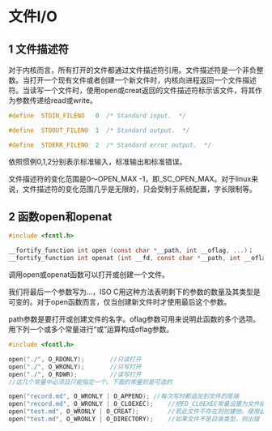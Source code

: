 # 文件I/O

## 1 文件描述符

对于内核而言，所有打开的文件都通过文件描述符引用。文件描述符是一个非负整数。当打开一个现有文件或者创建一个新文件时，内核向进程返回一个文件描述符。当读写一个文件时，使用open或creat返回的文件描述符标示该文件，将其作为参数传递给read或write。

```c
#define  STDIN_FILENO   0  /* Standard input.  */

#define  STDOUT_FILENO  1  /* Standard output.  */

#define  STDERR_FILENO  2  /* Standard error output.  */
```

依照惯例0,1,2分别表示标准输入，标准输出和标准错误。

文件描述符的变化范围是0～OPEN_MAX -1，即_SC_OPEN_MAX。对于linux来说，文件描述符的变化范围几乎是无限的，只会受制于系统配置，字长限制等。

## 2 函数open和openat

```c
#include <fcntl.h>

__fortify_function int open (const char *__path, int __oflag, ...)；
__fortify_function int openat (int __fd, const char *__path, int __oflag, ...)；
```

调用open或openat函数可以打开或创建一个文件。

我们将最后一个参数写为...，ISO C用这种方法表明剩下的参数的数量及其类型是可变的。对于open函数而言，仅当创建新文件时才使用最后这个参数。

path参数是要打开或创建文件的名字。oflag参数可用来说明此函数的多个选项。用下列一个或多个常量进行“或”运算构成oflag参数。

```c
#include <fcntl.h>

open("./", O_RDONLY);		//只读打开
open("./", O_WRONLY);		//只写打开
open("./", O_RDWR);			//读写打开
//这几个常量中必须且只能指定一个。下面的常量则是可选的

open("record.md", O_WRONLY | O_APPEND);	//每次写时都追加到文件的尾端
open("record.md", O_WRONLY | O_CLOEXEC);	//把FD_CLOEXEC常量设置为文件描述符标志
open("test.md", O_WRONLY | O_CREAT);		//若此文件不存在则创建他。使用此选项时，open函数应该同时说明第三个参数mode，用mode制定该新文件的访问权限位
open("test.md", O_WRONLY | O_DIRECTORY);	//如果文件不是目录类型，则出错

```

